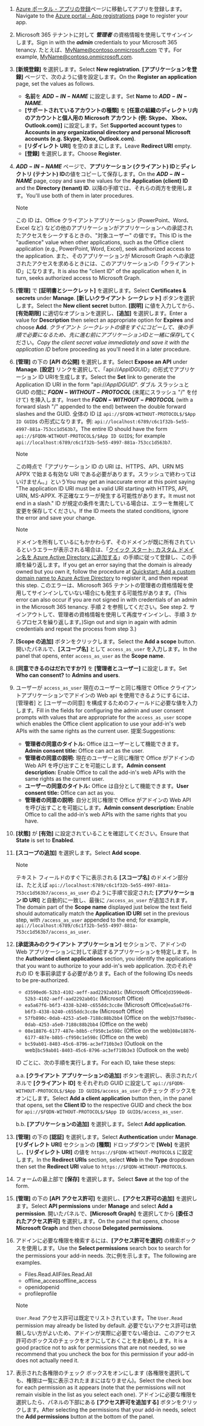 

1. <span data-ttu-id="09f2f-101">[Azure ポータル - アプリの登録](https://go.microsoft.com/fwlink/?linkid=2083908)ページに移動してアプリを登録します。</span><span class="sxs-lookup"><span data-stu-id="09f2f-101">Navigate to the [Azure portal - App registrations](https://go.microsoft.com/fwlink/?linkid=2083908) page to register your app.</span></span>

1. <span data-ttu-id="09f2f-102">Microsoft 365 テナントに対して ***管理者*** の資格情報を使用してサインインします。</span><span class="sxs-lookup"><span data-stu-id="09f2f-102">Sign in with the ***admin*** credentials to your Microsoft 365 tenancy.</span></span> <span data-ttu-id="09f2f-103">たとえば、MyName@contoso.onmicrosoft.com です。</span><span class="sxs-lookup"><span data-stu-id="09f2f-103">For example, MyName@contoso.onmicrosoft.com.</span></span>

1. <span data-ttu-id="09f2f-104">**[新規登録]** を選択します。</span><span class="sxs-lookup"><span data-stu-id="09f2f-104">Select **New registration**.</span></span> <span data-ttu-id="09f2f-105">**[アプリケーションを登録]** ページで、次のように値を設定します。</span><span class="sxs-lookup"><span data-stu-id="09f2f-105">On the **Register an application** page, set the values as follows.</span></span>

    * <span data-ttu-id="09f2f-106">**名前**を **$ADD-IN-NAME$** に設定します。</span><span class="sxs-lookup"><span data-stu-id="09f2f-106">Set **Name** to **$ADD-IN-NAME$**.</span></span>
    * <span data-ttu-id="09f2f-107">**[サポートされているアカウントの種類]** を **[任意の組織のディレクトリ内のアカウントと個人用の Microsoft アカウント (例: Skype、 Xbox、Outlook.com)]** に設定します。</span><span class="sxs-lookup"><span data-stu-id="09f2f-107">Set **Supported account types** to **Accounts in any organizational directory and personal Microsoft accounts (e.g. Skype, Xbox, Outlook.com)**.</span></span>
    * <span data-ttu-id="09f2f-108">**[リダイレクト URI]** を空のままにします。</span><span class="sxs-lookup"><span data-stu-id="09f2f-108">Leave **Redirect URI** empty.</span></span>
    * <span data-ttu-id="09f2f-109">**[登録]** を選択します。</span><span class="sxs-lookup"><span data-stu-id="09f2f-109">Choose **Register**.</span></span>

1. <span data-ttu-id="09f2f-110">**$ADD-IN-NAME$** ページで、**アプリケーション (クライアント) ID**と**ディレクトリ (テナント) ID**の値をコピーして保存します。</span><span class="sxs-lookup"><span data-stu-id="09f2f-110">On the **$ADD-IN-NAME$** page, copy and save the values for the **Application (client) ID** and the **Directory (tenant) ID**.</span></span> <span data-ttu-id="09f2f-111">以降の手順では、それらの両方を使用します。</span><span class="sxs-lookup"><span data-stu-id="09f2f-111">You'll use both of them in later procedures.</span></span>

    > [!NOTE]
    > <span data-ttu-id="09f2f-112">この ID は、Office クライアントアプリケーション (PowerPoint、Word、Excel など) などの他のアプリケーションがアプリケーションへの承認されたアクセスをシークするときの、"対象ユーザー" の値です。</span><span class="sxs-lookup"><span data-stu-id="09f2f-112">This ID is the "audience" value when other applications, such as the Office client application (e.g., PowerPoint, Word, Excel), seek authorized access to the application.</span></span> <span data-ttu-id="09f2f-113">また、そのアプリケーションが Microsoft Graph への承認されたアクセスを求めるときには、このアプリケーションの「クライアント ID」になります。</span><span class="sxs-lookup"><span data-stu-id="09f2f-113">It is also the "client ID" of the application when it, in turn, seeks authorized access to Microsoft Graph.</span></span>

1. <span data-ttu-id="09f2f-114">**[管理]** で **[証明書とシークレット]** を選択します。</span><span class="sxs-lookup"><span data-stu-id="09f2f-114">Select **Certificates & secrets** under **Manage**.</span></span> <span data-ttu-id="09f2f-115">**[新しいクライアント シークレット]** ボタンを選択します。</span><span class="sxs-lookup"><span data-stu-id="09f2f-115">Select the **New client secret** button.</span></span> <span data-ttu-id="09f2f-116">**[説明]** に値を入力してから、**[有効期限]** に適切なオプションを選択し、**[追加]** を選択します。</span><span class="sxs-lookup"><span data-stu-id="09f2f-116">Enter a value for **Description** then select an appropriate option for **Expires** and choose **Add**.</span></span> <span data-ttu-id="09f2f-117">*クライアント シークレットの値をすぐにコピーして、後の手順で必要になるため、先に進む前にアプリケーションIDと一緒に保存*してください。</span><span class="sxs-lookup"><span data-stu-id="09f2f-117">*Copy the client secret value immediately and save it with the application ID* before proceeding as you'll need it in a later procedure.</span></span>

1. <span data-ttu-id="09f2f-118">**[管理]** の下の **[API の公開]** を選択します。</span><span class="sxs-lookup"><span data-stu-id="09f2f-118">Select **Expose an API** under **Manage**.</span></span> <span data-ttu-id="09f2f-119">**[設定]** リンクを選択して、「api://$App ID GUID$」の形式でアプリケーション ID URIを生成します。</span><span class="sxs-lookup"><span data-stu-id="09f2f-119">Select the **Set** link to generate the Application ID URI in the form "api://$App ID GUID$".</span></span> <span data-ttu-id="09f2f-120">ダブル スラッシュと GUID の間に **$FQDN-WITHOUT-PROTOCOL$** (末尾にスラッシュ "/" を付けて) を挿入します。</span><span class="sxs-lookup"><span data-stu-id="09f2f-120">Insert the **$FQDN-WITHOUT-PROTOCOL$** (with a forward slash "/" appended to the end) between the double forward slashes and the GUID.</span></span> <span data-ttu-id="09f2f-121">全体の ID は `api://$FQDN-WITHOUT-PROTOCOL$/$App ID GUID$` の形式になります。例: `api://localhost:6789/c6c1f32b-5e55-4997-881a-753cc1d563b7`。</span><span class="sxs-lookup"><span data-stu-id="09f2f-121">The entire ID should have the form `api://$FQDN-WITHOUT-PROTOCOL$/$App ID GUID$`; for example `api://localhost:6789/c6c1f32b-5e55-4997-881a-753cc1d563b7`.</span></span>

    > [!NOTE]
    > <span data-ttu-id="09f2f-122">この時点で「アプリケーション ID の URI は、HTTPS、API、URN MS APPX で始まる有効な URI である必要があります。スラッシュで終わってはいけません。」という</span><span class="sxs-lookup"><span data-stu-id="09f2f-122">You may get an inaccurate error at this point saying "The application ID URI must be a valid URI starting with HTTPS, API, URN, MS-APPX.</span></span> <span data-ttu-id="09f2f-123">不正確なエラーが発生する可能性があります。</span><span class="sxs-lookup"><span data-stu-id="09f2f-123">It must not end in a slash."</span></span> <span data-ttu-id="09f2f-124">ID が規定の条件を満たしている場合は、エラーを無視して変更を保存してください。</span><span class="sxs-lookup"><span data-stu-id="09f2f-124">If the ID meets the stated conditions, ignore the error and save your change.</span></span>

    > [!NOTE]
    > <span data-ttu-id="09f2f-125">ドメインを所有しているにもかかわらず、そのドメインが既に所有されているというエラーが表示される場合は、「[クイック スタート: カスタム ドメイン名を Azure Active Directory に追加する](/azure/active-directory/add-custom-domain)」の手順に従って登録し、この手順を繰り返します。</span><span class="sxs-lookup"><span data-stu-id="09f2f-125">If you get an error saying that the domain is already owned but you own it, follow the procedure at [Quickstart: Add a custom domain name to Azure Active Directory](/azure/active-directory/add-custom-domain) to register it, and then repeat this step.</span></span> <span data-ttu-id="09f2f-126">このエラーは、Microsoft 365 テナントの管理者の資格情報を使用してサインインしていない場合にも発生する可能性があります。</span><span class="sxs-lookup"><span data-stu-id="09f2f-126">(This error can also occur if you are not signed in with credentials of an admin in the Microsoft 365 tenancy.</span></span> <span data-ttu-id="09f2f-127">手順 2 を参照してください。</span><span class="sxs-lookup"><span data-stu-id="09f2f-127">See step 2.</span></span> <span data-ttu-id="09f2f-128">サインアウトして、管理者の資格情報を使用して再度サインインし、手順 3 からプロセスを繰り返します。)</span><span class="sxs-lookup"><span data-stu-id="09f2f-128">Sign out and sign in again with admin credentials and repeat the process from step 3.)</span></span>

1. <span data-ttu-id="09f2f-129">**[Scope の追加]** ボタンをクリックします。</span><span class="sxs-lookup"><span data-stu-id="09f2f-129">Select the **Add a scope** button.</span></span> <span data-ttu-id="09f2f-130">開いたパネルで、**[スコープ名]** として `access_as_user` を入力します。</span><span class="sxs-lookup"><span data-stu-id="09f2f-130">In the panel that opens, enter `access_as_user` as the **Scope name**.</span></span>

1. <span data-ttu-id="09f2f-131">**[同意できるのはだれですか?]** を **[管理者とユーザー]** に設定します。</span><span class="sxs-lookup"><span data-stu-id="09f2f-131">Set **Who can consent?** to **Admins and users**.</span></span>

1. <span data-ttu-id="09f2f-132">ユーザーが `access_as_user` 現在のユーザーと同じ権限で Office クライアントアプリケーションでアドインの Web api を使用できるようにするには、[管理者] と [ユーザーの同意] を構成するためのフィールドに必要な値を入力します。</span><span class="sxs-lookup"><span data-stu-id="09f2f-132">Fill in the fields for configuring the admin and user consent prompts with values that are appropriate for the `access_as_user` scope which enables the Office client application to use your add-in's web APIs with the same rights as the current user.</span></span> <span data-ttu-id="09f2f-133">提案:</span><span class="sxs-lookup"><span data-stu-id="09f2f-133">Suggestions:</span></span>

    - <span data-ttu-id="09f2f-134">**管理者の同意のタイトル:** Office はユーザーとして機能できます。</span><span class="sxs-lookup"><span data-stu-id="09f2f-134">**Admin consent title:** Office can act as the user.</span></span>
    - <span data-ttu-id="09f2f-135">**管理者の同意の説明:** 現在のユーザーと同じ権限で Office がアドインの Web API を呼び出すことを可能にします。</span><span class="sxs-lookup"><span data-stu-id="09f2f-135">**Admin consent description:** Enable Office to call the add-in's web APIs with the same rights as the current user.</span></span>
    - <span data-ttu-id="09f2f-136">**ユーザーの同意のタイトル:** Office は自分として機能できます。</span><span class="sxs-lookup"><span data-stu-id="09f2f-136">**User consent title:** Office can act as you.</span></span>
    - <span data-ttu-id="09f2f-137">**管理者の同意の説明:** 自分と同じ権限で Office がアドインの Web API を呼び出すことを可能にします。</span><span class="sxs-lookup"><span data-stu-id="09f2f-137">**Admin consent description:** Enable Office to call the add-in's web APIs with the same rights that you have.</span></span>

1. <span data-ttu-id="09f2f-138">**[状態]** が **[有効]** に設定されていることを確認してください。</span><span class="sxs-lookup"><span data-stu-id="09f2f-138">Ensure that **State** is set to **Enabled**.</span></span>

1. <span data-ttu-id="09f2f-139">**[スコープの追加]** を選択します。</span><span class="sxs-lookup"><span data-stu-id="09f2f-139">Select **Add scope**.</span></span>

    > [!NOTE]
    > <span data-ttu-id="09f2f-140">テキスト フィールドのすぐ下に表示される **[スコープ名]** のドメイン部分は、たとえば `api://localhost:6789/c6c1f32b-5e55-4997-881a-753cc1d563b7/access_as_user` のように手順で設定された **[アプリケーション ID URI]** と自動的に一致し、最後に `/access_as_user` が追加されます。</span><span class="sxs-lookup"><span data-stu-id="09f2f-140">The domain part of the **Scope name** displayed just below the text field should automatically match the **Application ID URI** set in the previous step, with `/access_as_user` appended to the end; for example, `api://localhost:6789/c6c1f32b-5e55-4997-881a-753cc1d563b7/access_as_user`.</span></span>

1. <span data-ttu-id="09f2f-141">**[承認済みのクライアント アプリケーション]** セクションで、アドインの Web アプリケーションに対して承認するアプリケーションを特定します。</span><span class="sxs-lookup"><span data-stu-id="09f2f-141">In the **Authorized client applications** section, you identify the applications that you want to authorize to your add-in's web application.</span></span> <span data-ttu-id="09f2f-142">次のそれぞれの ID を事前承認する必要があります。</span><span class="sxs-lookup"><span data-stu-id="09f2f-142">Each of the following IDs needs to be pre-authorized.</span></span>
  
    * <span data-ttu-id="09f2f-143">`d3590ed6-52b3-4102-aeff-aad2292ab01c` (Microsoft Office)</span><span class="sxs-lookup"><span data-stu-id="09f2f-143">`d3590ed6-52b3-4102-aeff-aad2292ab01c` (Microsoft Office)</span></span>
    * <span data-ttu-id="09f2f-144">`ea5a67f6-b6f3-4338-b240-c655ddc3cc8e` (Microsoft Office)</span><span class="sxs-lookup"><span data-stu-id="09f2f-144">`ea5a67f6-b6f3-4338-b240-c655ddc3cc8e` (Microsoft Office)</span></span>
    * <span data-ttu-id="09f2f-145">`57fb890c-0dab-4253-a5e0-7188c88b2bb4` (Office on the web)</span><span class="sxs-lookup"><span data-stu-id="09f2f-145">`57fb890c-0dab-4253-a5e0-7188c88b2bb4` (Office on the web)</span></span>
    * <span data-ttu-id="09f2f-146">`08e18876-6177-487e-b8b5-cf950c1e598c` (Office on the web)</span><span class="sxs-lookup"><span data-stu-id="09f2f-146">`08e18876-6177-487e-b8b5-cf950c1e598c` (Office on the web)</span></span>
    * <span data-ttu-id="09f2f-147">`bc59ab01-8403-45c6-8796-ac3ef710b3e3` (Outlook on the web)</span><span class="sxs-lookup"><span data-stu-id="09f2f-147">`bc59ab01-8403-45c6-8796-ac3ef710b3e3` (Outlook on the web)</span></span>

    <span data-ttu-id="09f2f-148">ID ごとに、次の手順を実行します。</span><span class="sxs-lookup"><span data-stu-id="09f2f-148">For each ID, take these steps:</span></span>

      <span data-ttu-id="09f2f-149">a.</span><span class="sxs-lookup"><span data-stu-id="09f2f-149">a.</span></span> <span data-ttu-id="09f2f-150">**[クライアント アプリケーションの追加]** ボタンを選択し、表示されたパネルで **[クライアント ID]** をそれぞれの GUID に設定して `api://$FQDN-WITHOUT-PROTOCOL$/$App ID GUID$/access_as_user` のチェック ボックスをオンにします。</span><span class="sxs-lookup"><span data-stu-id="09f2f-150">Select **Add a client application** button then, in the panel that opens, set the **Client ID** to the respective GUID and check the box for `api://$FQDN-WITHOUT-PROTOCOL$/$App ID GUID$/access_as_user`.</span></span>

      <span data-ttu-id="09f2f-151">b.</span><span class="sxs-lookup"><span data-stu-id="09f2f-151">b.</span></span> <span data-ttu-id="09f2f-152">**[アプリケーションの追加]** を選択します。</span><span class="sxs-lookup"><span data-stu-id="09f2f-152">Select **Add application**.</span></span>

1. <span data-ttu-id="09f2f-153">**[管理]** の下の **[認証]** を選択します。</span><span class="sxs-lookup"><span data-stu-id="09f2f-153">Select **Authentication** under **Manage**.</span></span> <span data-ttu-id="09f2f-154">**[リダイレクト URI]** セクションの **[種類]** ドロップダウンで **[Web]** を選択し、**[リダイレクト URI]** の値を `https://$FQDN-WITHOUT-PROTOCOL$` に設定します。</span><span class="sxs-lookup"><span data-stu-id="09f2f-154">In the **Redirect URIs** section, select **Web** in the **Type** dropdown then set the **Redirect URI** value to `https://$FQDN-WITHOUT-PROTOCOL$`.</span></span>

1. <span data-ttu-id="09f2f-155">フォームの最上部で **[保存]** を選択します。</span><span class="sxs-lookup"><span data-stu-id="09f2f-155">Select **Save** at the top of the form.</span></span>

1. <span data-ttu-id="09f2f-156">**[管理]** の下の **[API アクセス許可]** を選択し、**[アクセス許可の追加]** を選択します。</span><span class="sxs-lookup"><span data-stu-id="09f2f-156">Select **API permissions** under **Manage** and select **Add a permission**.</span></span> <span data-ttu-id="09f2f-157">開いたパネルで、**[Microsoft Graph]** を選択してから **[委任されたアクセス許可]** を選択します。</span><span class="sxs-lookup"><span data-stu-id="09f2f-157">On the panel that opens, choose **Microsoft Graph** and then choose **Delegated permissions**.</span></span>

1. <span data-ttu-id="09f2f-158">アドインに必要な権限を検索するには、**[アクセス許可を選択]** の検索ボックスを使用します。</span><span class="sxs-lookup"><span data-stu-id="09f2f-158">Use the **Select permissions** search box to search for the permissions your add-in needs.</span></span> <span data-ttu-id="09f2f-159">次に例を示します。</span><span class="sxs-lookup"><span data-stu-id="09f2f-159">The following are examples.</span></span>

    * <span data-ttu-id="09f2f-160">Files.Read.All</span><span class="sxs-lookup"><span data-stu-id="09f2f-160">Files.Read.All</span></span>
    * <span data-ttu-id="09f2f-161">offline_access</span><span class="sxs-lookup"><span data-stu-id="09f2f-161">offline_access</span></span>
    * <span data-ttu-id="09f2f-162">openid</span><span class="sxs-lookup"><span data-stu-id="09f2f-162">openid</span></span>
    * <span data-ttu-id="09f2f-163">profile</span><span class="sxs-lookup"><span data-stu-id="09f2f-163">profile</span></span>

    > [!NOTE]
    > <span data-ttu-id="09f2f-164">`User.Read` アクセス許可は既定でリストされています。</span><span class="sxs-lookup"><span data-stu-id="09f2f-164">The `User.Read` permission may already be listed by default.</span></span> <span data-ttu-id="09f2f-165">必要でないアクセス許可は依頼しない方がよいため、アドインが実際に必要でない場合は、このアクセス許可のボックスのチェックをオフにしておくことをお勧めします。</span><span class="sxs-lookup"><span data-stu-id="09f2f-165">It is a good practice not to ask for permissions that are not needed, so we recommend that you uncheck the box for this permission if your add-in does not actually need it.</span></span>

1. <span data-ttu-id="09f2f-166">表示された各権限のチェック ボックスをオンにします (各権限を選択しても、権限は一覧に表示されたままにはなりません)。</span><span class="sxs-lookup"><span data-stu-id="09f2f-166">Select the check box for each permission as it appears (note that the permissions will not remain visible in the list as you select each one).</span></span> <span data-ttu-id="09f2f-167">アドインに必要な権限を選択したら、パネルの下部にある **[アクセス許可を追加する]** ボタンをクリックします。</span><span class="sxs-lookup"><span data-stu-id="09f2f-167">After selecting the permissions that your add-in needs, select the **Add permissions** button at the bottom of the panel.</span></span>
